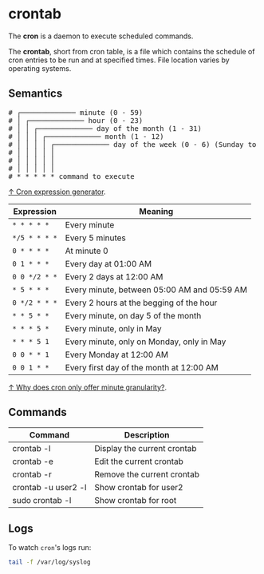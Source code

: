 # crontab

The **cron** is a daemon to execute scheduled commands.

The **crontab**, short from cron table, is a file which contains the schedule of cron entries to be run and at specified times. File location varies by operating systems.

## Semantics

<pre>
# ┌───────────── minute (0 - 59)
# │ ┌───────────── hour (0 - 23)
# │ │ ┌───────────── day of the month (1 - 31)
# │ │ │ ┌───────────── month (1 - 12)
# │ │ │ │ ┌───────────── day of the week (0 - 6) (Sunday to Saturday; 7 is also Sunday on some systems)
# │ │ │ │ │
# │ │ │ │ │
# │ │ │ │ │
# * * * * * command to execute
</pre>

[↑ Cron expression generator](https://crontab.cronhub.io/).

| Expression    | Meaning                                     |
| ------------- | ------------------------------------------- |
| `* * * * *`   | Every minute                                |
| `*/5 * * * *` | Every 5 minutes                             |
| `0 * * * *`   | At minute 0                                 |
| `0 1 * * *`   | Every day at 01:00 AM                       |
| `0 0 */2 * *` | Every 2 days at 12:00 AM                    |
| `* 5 * * *`   | Every minute, between 05:00 AM and 05:59 AM |
| `0 */2 * * *` | Every 2 hours at the begging of the hour    |
| `* * 5 * *`   | Every minute, on day 5 of the month         |
| `* * * 5 *`   | Every minute, only in May                   |
| `* * * 5 1`   | Every minute, only on Monday, only in May   |
| `0 0 * * 1`   | Every Monday at 12:00 AM                    |
| `0 0 1 * *`   | Every first day of the month at 12:00 AM    |

[↑ Why does cron only offer minute granularity?](https://superuser.com/questions/620807/why-does-cron-only-offer-minute-granularity).

## Commands

| Command             | Description                 |
| ------------------- | --------------------------- |
| crontab -l          | Display the current crontab |
| crontab -e          | Edit the current crontab    |
| crontab -r          | Remove the current crontab  |
| crontab -u user2 -l | Show crontab for user2      |
| sudo crontab -l     | Show crontab for root       |

## Logs

To watch `cron`'s logs run:

```bash
tail -f /var/log/syslog
```
